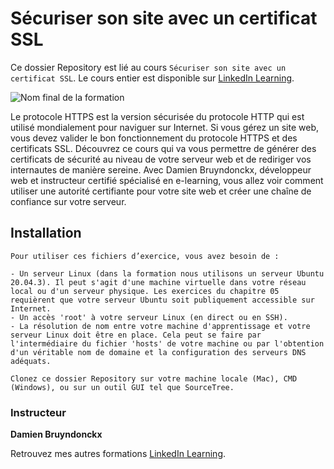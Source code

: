 # Sécuriser son site avec un certificat SSL

Ce dossier Repository est lié au cours `Sécuriser son site avec un certificat SSL`. Le cours entier est disponible sur [LinkedIn Learning][lil-course-url].

![Nom final de la formation][lil-thumbnail-url]

Le protocole HTTPS est la version sécurisée du protocole HTTP qui est utilisé mondialement pour naviguer sur Internet. Si vous gérez un site web, vous devez valider le bon fonctionnement du protocole HTTPS et des certificats SSL. Découvrez ce cours qui va vous permettre de générer des certificats de sécurité au niveau de votre serveur web et de rediriger vos internautes de manière sereine. Avec Damien Bruyndonckx, développeur web et instructeur certifié spécialisé en e-learning, vous allez voir comment utiliser une autorité certifiante pour votre site web et créer une chaîne de confiance sur votre serveur.

## Installation

    Pour utiliser ces fichiers d’exercice, vous avez besoin de : 
    
    - Un serveur Linux (dans la formation nous utilisons un serveur Ubuntu 20.04.3). Il peut s'agit d'une machine virtuelle dans votre réseau local ou d'un serveur physique. Les exercices du chapitre 05 requièrent que votre serveur Ubuntu soit publiquement accessible sur Internet.
    - Un accès 'root' à votre serveur Linux (en direct ou en SSH).
    - La résolution de nom entre votre machine d'apprentissage et votre serveur Linux doit être en place. Cela peut se faire par l'intermédiaire du fichier 'hosts' de votre machine ou par l'obtention d'un véritable nom de domaine et la configuration des serveurs DNS adéquats.
    
    Clonez ce dossier Repository sur votre machine locale (Mac), CMD (Windows), ou sur un outil GUI tel que SourceTree. 
   

### Instructeur

**Damien Bruyndonckx** 

Retrouvez mes autres formations [LinkedIn Learning][lil-URL-trainer].

[lil-course-url]: https://www.linkedin.com/learning/securiser-son-site-avec-un-certificat-ssl
[lil-thumbnail-url]: https://media.licdn.com/dms/image/C4D0DAQHFBDAh5Jcjug/learning-public-crop_675_1200/0/1644852849030?e=1668157200&v=beta&t=rvN-OntZ1ma0z4d9_TjZLs1LE_QWGcpAdKshKwGuaXU
[lil-URL-trainer]: https://www.linkedin.com/learning/instructors/damien-bruyndonckx
